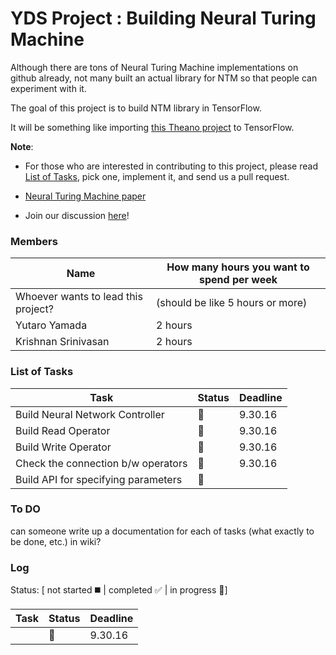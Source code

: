 # YDS Project : Building Neural Turing Machine 

Although there are tons of Neural Turing Machine implementations on github already, 
not many built an actual library for NTM so that people can experiment with it.

The goal of this project is to build NTM library in TensorFlow. 

It will be something like importing [this Theano project](https://github.com/snipsco/ntm-lasagne) to TensorFlow.  

**Note**: 
- For those who are interested in contributing to this project, please read [List of Tasks](), pick one, implement it, and send us a pull request. 

- [Neural Turing Machine paper](https://arxiv.org/abs/1410.5401)

- Join our discussion [here]()!

### Members
| Name | How many hours you want to spend per week|
|------|--------|
|Whoever wants to lead this project?| (should be like 5 hours or more) |
|Yutaro Yamada | 2 hours |
|Krishnan Srinivasan | 2 hours |


### List of Tasks
| Task | Status | Deadline |
|------|--------|----------|
|Build Neural Network Controller |:speech_balloon:|9.30.16|
|Build Read Operator |:speech_balloon:|9.30.16|
|Build Write Operator |:speech_balloon:|9.30.16|
|Check the connection b/w operators |:speech_balloon:|9.30.16|
|Build API for specifying parameters |:speech_balloon:| |

### To DO 
can someone write up a documentation for each of tasks (what exactly to be done, etc.) in wiki?

### Log 
Status: [ not started :black_medium_square: | completed :white_check_mark: | in progress :speech_balloon:]

| Task | Status | Deadline |
|------|--------|----------|
| |:speech_balloon:|9.30.16|





